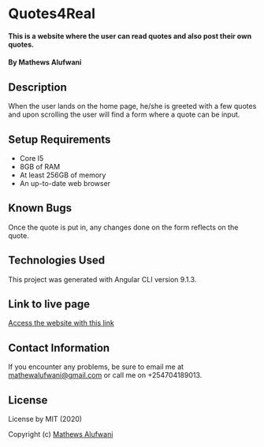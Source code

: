 # Quotes4Real

#### This is a website where the user can read quotes and also post their own quotes.
#### By Mathews Alufwani

## Description
When the user lands on the home page, he/she is greeted with a few quotes and upon scrolling the user will find a form where a quote can be input.

## Setup Requirements
* Core I5
* 8GB of RAM
* At least 256GB of memory
* An up-to-date web browser

## Known Bugs
Once the quote is put in, any changes done on the form reflects on the quote.

## Technologies Used
This project was generated with Angular CLI version 9.1.3.

## Link to live page
[Access the website with this link](https://mathewsalufwani.github.io/quotes/)

## Contact Information
If you encounter any problems, be sure to email me at mathewalufwani@gmail.com or call me on +254704189013.

## License
License by MIT (2020)

Copyright (c) [Mathews Alufwani](https://github.com/Mathewsalufwani)


